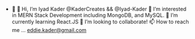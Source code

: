 - 👋 👋 Hi, I’m Iyad Kader @KaderCreates && @Iyad-Kader
👀 I’m interested in MERN Stack Development including MongoDB, and MySQL.
🌱 I’m currently learning React.JS
💞️ I’m looking to collaborate!
📫 How to reach me ... eddie.kader@gmail.com

<!---
Iyad-Kader/Iyad-Kader is a ✨ special ✨ repository because its `README.md` (this file) appears on your GitHub profile.
You can click the Preview link to take a look at your changes.
--->
